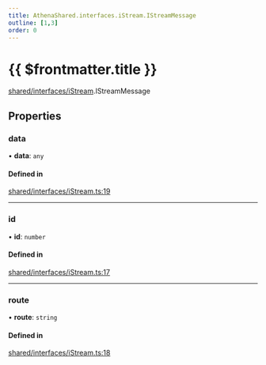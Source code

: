 ```yaml
---
title: AthenaShared.interfaces.iStream.IStreamMessage
outline: [1,3]
order: 0
---
```


# {{ $frontmatter.title }}


[shared/interfaces/iStream](../modules/shared_interfaces_iStream.md).IStreamMessage

## Properties

### data

• **data**: `any`

#### Defined in

[shared/interfaces/iStream.ts:19](https://github.com/Stuyk/altv-athena/blob/6e181c5/src/core/shared/interfaces/iStream.ts#L19)

___

### id

• **id**: `number`

#### Defined in

[shared/interfaces/iStream.ts:17](https://github.com/Stuyk/altv-athena/blob/6e181c5/src/core/shared/interfaces/iStream.ts#L17)

___

### route

• **route**: `string`

#### Defined in

[shared/interfaces/iStream.ts:18](https://github.com/Stuyk/altv-athena/blob/6e181c5/src/core/shared/interfaces/iStream.ts#L18)
